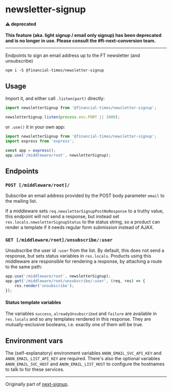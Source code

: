 newsletter-signup
=================

#### :warning: deprecated
**This feature (aka. light signup / email only signup) has been deprecated and is no longer in use. Please consult the #ft-next-conversion team.**

----


Endpoints to sign an email address up to the FT newsletter (and unsubscribe)

```shell
npm i -S @financial-times/newsletter-signup
```

Usage
-----

Import it, and either call `.listen(port)` directly:

```javascript
import newsletterSignup from '@financial-times/newsletter-signup';

newsletterSignup.listen(process.env.PORT || 3000);
```

or `.use()` it in your own app:

```javascript
import newsletterSignup from '@financial-times/newsletter-signup';
import express from 'express';

const app = express();
app.use('/middleware/root', newsletterSignup);
```

Endpoints
---------

### `POST [/middleware/root]/`

Subscribe an email address provided by the POST body parameter `email` to the mailing list.

If a middleware sets `req.newsletterSignupPostNoResponse` to a truthy value, this endpoint will not send a response, but instead set `res.locals.newsletterSignupStatus` to the status string, so a product can render a template if it needs regular form submission instead of AJAX.

### `GET [/middleware/root]/unsubscribe/:user`

Unsubscribe the user id `:user` from the list. By default, this does not send a response, but sets status variables in `res.locals`. Products using this middleware are responsible for rendering a response, by attaching a route to the same path:

```js
app.use('/middleware/root', newsletterSignup);
app.get('/middleware/root/unsubscribe/:user', (req, res) => {
	res.render('unsubscribe');
});
```

#### Status template variables

The variables `success`, `alreadyUnsubscribed` and `failure` are available in `res.locals` and so any templates rendered in this response. They are mutually-exclusive booleans, i.e. exactly one of them will be true.


Environment vars
----------------

The (self-explanatory) environment variables `ANON_EMAIL_SVC_API_KEY` and `ANON_EMAIL_LIST_API_KEY` are required. There's also the optional variables `ANON_EMAIL_SVC_HOST` and `ANON_EMAIL_LIST_HOST` to configure the hostnames to talk to for these services.

---

Originally part of [next-signup](https://github.com/Financial-Times/next-signup).
